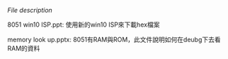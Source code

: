 *File description*

8051 win10 ISP.ppt: 使用新的win10 ISP來下載hex檔案

memory look up.pptx: 8051有RAM與ROM，此文件說明如何在deubg下去看RAM的資料
